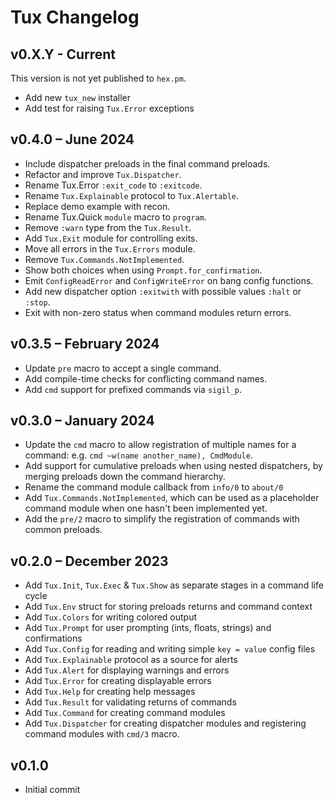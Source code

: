 # Tux Changelog

## v0.X.Y - Current

This version is not yet published to `hex.pm`.

  * Add new `tux_new` installer
  * Add test for raising `Tux.Error` exceptions

## v0.4.0 – June 2024

  * Include dispatcher preloads in the final command preloads.
  * Refactor and improve `Tux.Dispatcher`.
  * Rename Tux.Error `:exit_code` to `:exitcode`.
  * Rename `Tux.Explainable` protocol to `Tux.Alertable`.
  * Replace demo example with recon.
  * Rename Tux.Quick `module` macro to `program`.
  * Remove `:warn` type from the `Tux.Result`.
  * Add `Tux.Exit` module for controlling exits.
  * Move all errors in the `Tux.Errors` module.
  * Remove `Tux.Commands.NotImplemented`.
  * Show both choices when using `Prompt.for_confirmation`.
  * Emit `ConfigReadError` and `ConfigWriteError` on bang config functions.
  * Add new dispatcher option `:exitwith` with possible values `:halt` or `:stop`.
  * Exit with non-zero status when command modules return errors.

## v0.3.5 – February 2024

  * Update `pre` macro to accept a single command.
  * Add compile-time checks for conflicting command names.
  * Add `cmd` support for prefixed commands via `sigil_p`.

## v0.3.0 – January 2024

  * Update the `cmd` macro to allow registration of multiple names for a command:
    e.g. `cmd ~w(name another_name), CmdModule`.
  * Add support for cumulative preloads when using nested dispatchers,
    by merging preloads down the command hierarchy.
  * Rename the command module callback from `info/0` to `about/0`
  * Add `Tux.Commands.NotImplemented`, which can be used as a
    placeholder command module when one hasn't been implemented yet.
  * Add the `pre/2` macro to simplify the registration of commands
    with common preloads.

## v0.2.0 – December 2023

  * Add `Tux.Init`, `Tux.Exec` & `Tux.Show` as separate stages in a command life cycle
  * Add `Tux.Env` struct for storing preloads returns and command context
  * Add `Tux.Colors` for writing colored output
  * Add `Tux.Prompt` for user prompting (ints, floats, strings) and confirmations
  * Add `Tux.Config` for reading and writing simple `key = value` config files
  * Add `Tux.Explainable` protocol as a source for alerts
  * Add `Tux.Alert` for displaying warnings and errors
  * Add `Tux.Error` for creating displayable errors
  * Add `Tux.Help` for creating help messages
  * Add `Tux.Result` for validating returns of commands
  * Add `Tux.Command` for creating command modules
  * Add `Tux.Dispatcher` for creating dispatcher modules and registering
    command modules with `cmd/3` macro.

## v0.1.0

  * Initial commit
